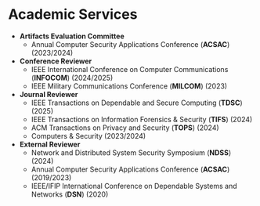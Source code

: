 
# Academic Services
- **Artifacts Evaluation Committee**
  - Annual Computer Security Applications Conference (**ACSAC**) (2023/2024)
- **Conference Reviewer**
  - IEEE International Conference on Computer Communications (**INFOCOM**) (2024/2025) 
  - IEEE Military Communications Conference (**MILCOM**) (2023)
- **Journal Reviewer**
  - IEEE Transactions on Dependable and Secure Computing (**TDSC**) (2025)
  - IEEE Transactions on Information Forensics & Security (**TIFS**) (2024)
  - ACM Transactions on Privacy and Security (**TOPS**) (2024)
  - Computers & Security (2023/2024)
- **External Reviewer**
  - Network and Distributed System Security Symposium (**NDSS**) (2024)
  - Annual Computer Security Applications Conference (**ACSAC**) (2019/2023)
  - IEEE/IFIP International Conference on Dependable Systems and Networks (**DSN**) (2020)
